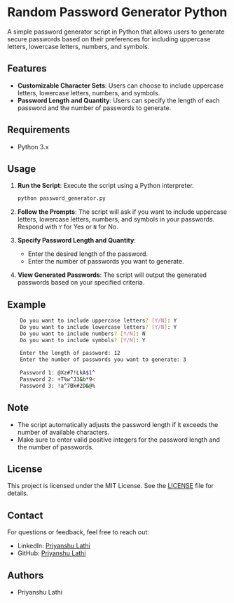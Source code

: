 # Random Password Generator Python

A simple password generator script in Python that allows users to generate secure passwords based on their preferences for including uppercase letters, lowercase letters, numbers, and symbols.

## Features

- **Customizable Character Sets**: Users can choose to include uppercase letters, lowercase letters, numbers, and symbols.
- **Password Length and Quantity**: Users can specify the length of each password and the number of passwords to generate.

## Requirements

- Python 3.x

## Usage

1. **Run the Script**: Execute the script using a Python interpreter.

    ```bash
    python password_generator.py
    ```

2. **Follow the Prompts**: The script will ask if you want to include uppercase letters, lowercase letters, numbers, and symbols in your passwords. Respond with `Y` for Yes or `N` for No.

3. **Specify Password Length and Quantity**:
    - Enter the desired length of the password.
    - Enter the number of passwords you want to generate.

4. **View Generated Passwords**: The script will output the generated passwords based on your specified criteria.

## Example

```bash
    Do you want to include uppercase letters? [Y/N]: Y 
    Do you want to include lowercase letters? [Y/N]: Y 
    Do you want to include numbers? [Y/N]: N 
    Do you want to include symbols? [Y/N]: Y 
    
    Enter the length of password: 12 
    Enter the number of passwords you want to generate: 3
    
    Password 1: @Xz#7!LkA$1^ 
    Password 2: +T%w^J3&b*9< 
    Password 3: !a^7Bk#2D&@%
```


## Note

- The script automatically adjusts the password length if it exceeds the number of available characters.
- Make sure to enter valid positive integers for the password length and the number of passwords.

## License

This project is licensed under the MIT License. See the [LICENSE](https://github.com/PriyanshuLathi/Random-Password-Generator-Python/blob/main/LICENSE) file for details.

## Contact

For questions or feedback, feel free to reach out:

- LinkedIn: [Priyanshu Lathi](https://www.linkedin.com/in/priyanshu-lathi)
- GitHub: [Priyanshu Lathi](https://github.com/PriyanshuLathi)

## Authors
- Priyanshu Lathi